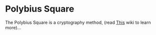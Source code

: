 # Polybius Square
The Polybius Square is a cryptography method, (read <a href="https://github.com/Unknow-per/auto-polybius/wiki/Polybius-Square">This</a> wiki to learn more)...
